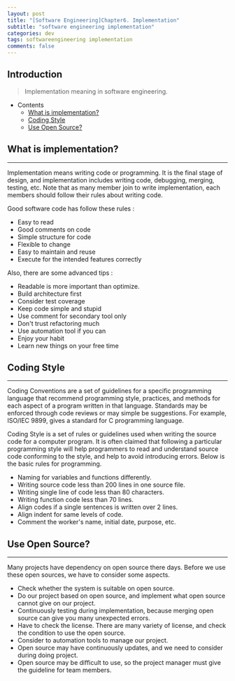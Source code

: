 ```yaml
---
layout: post
title: "[Software Engineering]Chapter6. Implementation"
subtitle: "software engineering implementation"
categories: dev
tags: softwareengineering implementation
comments: false
---
```


## Introduction
> Implementation meaning in software engineering.

- Contents
	- [What is implementation?](#what-is-implementation)
	- [Coding Style](#coding-style)
	- [Use Open Source?](#use-open-source)
	
## What is implementation?
---
Implementation means writing code or programming. It is the final stage of design, and implementation includes writing code, debugging, merging, testing, etc. Note that as many member join to write implementation, each members should follow their rules about writing code.

Good software code has follow these rules :

- Easy to read
- Good comments on code
- Simple structure for code
- Flexible to change
- Easy to maintain and reuse
- Execute for the intended features correctly

Also, there are some advanced tips :

- Readable is more important than optimize.
- Build architecture first
- Consider test coverage
- Keep code simple and stupid
- Use comment for secondary tool only
- Don't trust refactoring much
- Use automation tool if you can
- Enjoy your habit
- Learn new things on your free time



## Coding Style

---
Coding Conventions are a set of guidelines for a specific programming language that recommend programming style, practices, and methods for each aspect of a program written in that language. Standards may be enforced through code reviews or may simple be suggestions. For example, ISO/IEC 9899, gives a standard for C programming language.

Coding Style is a set of rules or guidelines used when writing the source code for a computer program. It is often claimed that following a particular programming style will help programmers to read and understand source code conforming to the style, and help to avoid introducing errors. Below is the basic rules for programming.

- Naming for variables and functions differently.
- Writing source code less than 200 lines in one source file.
- Writing single line of code less than 80 characters.
- Writing function code less than 70 lines.
- Align codes if a single sentences is written over 2 lines.
- Align indent for same levels of code.
- Comment the worker's name, initial date, purpose, etc.



## Use Open Source?
---

Many projects have dependency on open source there days. Before we use these open sources, we have to consider some aspects.

- Check whether the system is suitable on open source.
- Do our project based on open source, and implement what open source cannot give on our project.
- Continuously testing during implementation, because merging open source can give you many unexpected errors.
- Have to check the license. There are many variety of license, and check the condition to use the open source.
- Consider to automation tools to manage our project.
- Open source may have continuously updates, and we need to consider during doing project.
- Open source may be difficult to use, so the project manager must give the guideline for team members.



